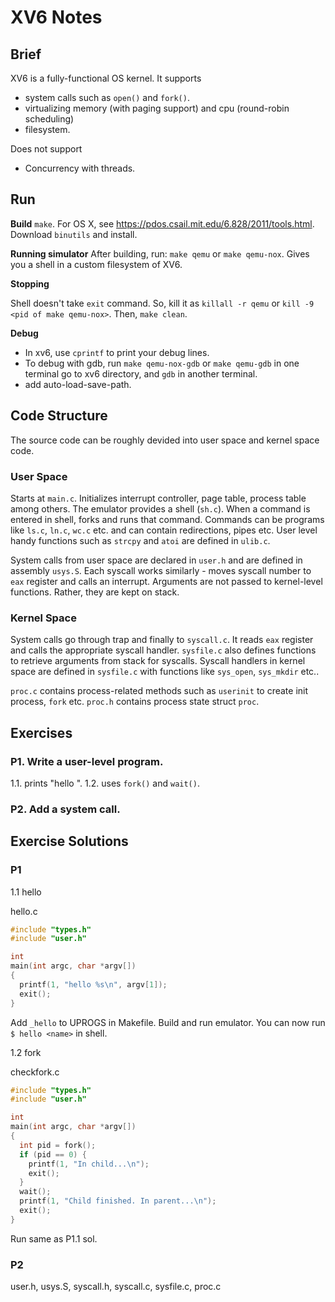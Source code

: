 # XV6 Notes

## Brief

XV6 is a fully-functional OS kernel. It supports
- system calls such as `open()` and `fork()`.
- virtualizing memory (with paging support) and cpu (round-robin scheduling)
- filesystem. 

Does not support 
- Concurrency with threads.

## Run 

**Build** 
`make`.
For OS X, see https://pdos.csail.mit.edu/6.828/2011/tools.html. Download `binutils` and install.

**Running simulator**
After building, run: `make qemu` or `make qemu-nox`. Gives you a shell in a custom filesystem of XV6.

**Stopping**

Shell doesn't take `exit` command. So, kill it as `killall -r qemu` or `kill -9 <pid of make qemu-nox>`. Then, `make clean`. 


**Debug**
- In xv6, use `cprintf` to print your debug lines.
- To debug with gdb, run `make qemu-nox-gdb` or `make qemu-gdb` in one terminal go to xv6 directory, and `gdb` in another terminal.
- add auto-load-save-path.

## Code Structure
The source code can be roughly devided into user space and kernel space code.  

### User Space 
Starts at `main.c`. Initializes interrupt controller, page table, process table among others. The emulator provides a shell (`sh.c`). When a command is entered in shell, forks and runs that command. Commands can be programs like `ls.c`, `ln.c`, `wc.c` etc. and can contain redirections, pipes etc. User level handy functions such as `strcpy` and `atoi` are defined in `ulib.c`. 

System calls from user space are declared in `user.h` and are defined in assembly `usys.S`. Each syscall works similarly - moves syscall number to `eax` register and calls an interrupt. Arguments are not passed to kernel-level functions. Rather, they are kept on stack.

### Kernel Space 
System calls go through trap and finally to `syscall.c`. It reads `eax` register and calls the appropriate syscall handler. `sysfile.c` also defines functions to retrieve arguments from stack for syscalls. Syscall handlers in kernel space are defined in `sysfile.c` with functions like `sys_open`, `sys_mkdir` etc.. 

`proc.c` contains process-related methods such as `userinit` to create init process, `fork` etc. `proc.h` contains process state struct `proc`. 

## Exercises

### P1. Write a user-level program. 
  1.1. prints "hello <name>".
  1.2. uses `fork()` and `wait()`. 

### P2. Add a system call. 

## Exercise Solutions

### P1 
1.1 hello

hello.c

```c
#include "types.h"
#include "user.h"

int
main(int argc, char *argv[])
{
  printf(1, "hello %s\n", argv[1]);
  exit();
}
```

Add `_hello` to UPROGS in Makefile. Build and run emulator. You can now run `$ hello <name>` in shell.

1.2 fork 

checkfork.c
```c
#include "types.h"
#include "user.h"

int
main(int argc, char *argv[])
{
  int pid = fork();
  if (pid == 0) {
    printf(1, "In child...\n");
    exit();
  }
  wait();
  printf(1, "Child finished. In parent...\n");
  exit();
}
```

Run same as P1.1 sol.

### P2

user.h, usys.S, syscall.h, syscall.c, sysfile.c, proc.c